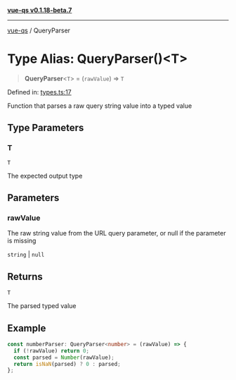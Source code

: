 [**vue-qs v0.1.18-beta.7**](../README.md)

***

[vue-qs](../README.md) / QueryParser

# Type Alias: QueryParser()\<T\>

> **QueryParser**\<`T`\> = (`rawValue`) => `T`

Defined in: [types.ts:17](https://github.com/iamsomraj/vue-qs/blob/ff60e1586d4655408e5c5a224bc4b63d54bf2fc1/src/types.ts#L17)

Function that parses a raw query string value into a typed value

## Type Parameters

### T

`T`

The expected output type

## Parameters

### rawValue

The raw string value from the URL query parameter, or null if the parameter is missing

`string` | `null`

## Returns

`T`

The parsed typed value

## Example

```ts
const numberParser: QueryParser<number> = (rawValue) => {
  if (!rawValue) return 0;
  const parsed = Number(rawValue);
  return isNaN(parsed) ? 0 : parsed;
};
```
